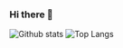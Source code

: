 ### Hi there 👋

<!--
**Erman16/Erman16** is a ✨ _special_ ✨ repository because its `README.md` (this file) appears on your GitHub profile.

Here are some ideas to get you started:

- 📫 How to reach me: https://www.linkedin.com/in/ermanyalcin/
-->

![Github stats](https://github-readme-stats.vercel.app/api?username=Erman16&theme=radical&show_icons=true&count_private=true) 
![Top Langs](https://github-readme-stats.vercel.app/api/top-langs/?username=Erman16&layout=compact&theme=dark)
